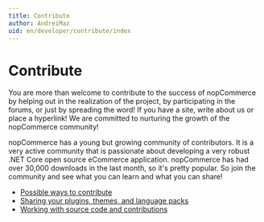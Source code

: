 ```yaml
---
title: Contribute
author: AndreiMaz
uid: en/developer/contribute/index
---
```


# Contribute

You are more than welcome to contribute to the success of nopCommerce by helping out in the realization of the project, by participating in the forums, or just by spreading the word! If you have a site, write about us or place a hyperlink! We are committed to nurturing the growth of the nopCommerce community!

nopCommerce has a young but growing community of contributors. It is a very active community that is passionate about developing a very robust .NET Core open source eCommerce application. nopCommerce has had over 30,000 downloads in the last month, so it's pretty popular. So join the community and see what you can learn and what you can share!

* [Possible ways to contribute](xref:en/developer/contribute/possible-ways)
* [Sharing your plugins, themes, and language packs](xref:en/developer/contribute/sharing)
* [Working with source code and contributions](xref:en/developer/contribute/source-code)